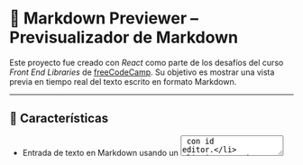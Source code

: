 # 📝 Markdown Previewer – Previsualizador de Markdown

Este proyecto fue creado con *React* como parte de los desafíos del curso *Front End Libraries* de [freeCodeCamp](https://www.freecodecamp.org/). Su objetivo es mostrar una vista previa en tiempo real del texto escrito en formato Markdown.

---

## 🚀 Características

- Entrada de texto en Markdown usando un <textarea> con id editor.
- Vista previa en HTML renderizada automáticamente en un contenedor con id preview.
- Compatible con Markdown estilo GitHub (usando la librería [Marked](https://cdnjs.com/libraries/marked)).
- Conversión en tiempo real mientras el usuario escribe.
- Texto de ejemplo predeterminado al cargar que incluye todos los elementos requeridos.
- Responsive y con diseño limpio.

---

## 🧪 Historias de usuario cubiertas

✅ Textarea con id="editor"  
✅ Contenedor de vista previa con id="preview"  
✅ Renderizado en vivo al escribir  
✅ Interpretación de Markdown en HTML con marked  
✅ Markdown de ejemplo completo al cargar  
✅ Renderizado automático del ejemplo inicial

---

## 📦 Tecnologías usadas

- *React*
- *Marked* (marked para convertir Markdown a HTML)
- HTML + CSS
